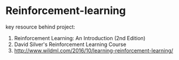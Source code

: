 # Reinforcement-learning
key resource behind project:
1. Reinforcement Learning: An Introduction (2nd Edition)
2. David Silver's Reinforcement Learning Course
3. http://www.wildml.com/2016/10/learning-reinforcement-learning/
